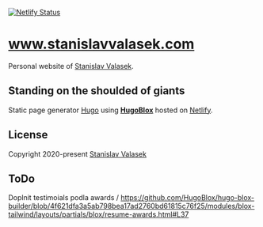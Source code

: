 [![Netlify Status](https://api.netlify.com/api/v1/badges/690590fb-b596-413b-8916-a249de10db01/deploy-status)](https://app.netlify.com/sites/stanislavvalasek/deploys)

# www.stanislavvalasek.com

Personal website of [Stanislav Valasek](www.stanislavvalasek.com).

## Standing on the shoulded of giants

Static page generator [Hugo](https://gohugo.io/) using [**HugoBlox**](https://hugoblox.com/) hosted on [Netlify](https://www.netlify.com/).

## License

Copyright 2020-present [Stanislav Valasek](www.stanislavvalasek.com)

## ToDo

Doplnit testimoials podla awards / https://github.com/HugoBlox/hugo-blox-builder/blob/4f621dfa3a5ab798bea17ad2760bd61815c76f25/modules/blox-tailwind/layouts/partials/blox/resume-awards.html#L37
